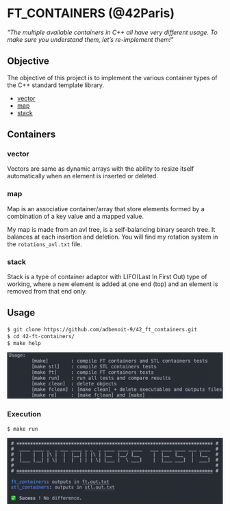 # FT_CONTAINERS (@42Paris)
*"The multiple available containers in C++ all have very different usage. To make sure you understand them, let’s re-implement them!"*

## Objective

The objective of this project is to implement the various container types of the C++ standard template library.
- [vector](#vector)
- [map](#map)
- [stack](stack)

## Containers

### vector

Vectors are same as dynamic arrays with the ability to resize itself automatically when an element is inserted or deleted.

### map

Map is an associative container/array that store elements formed by a combination of a key value and a mapped value.

My map is made from an avl tree, is a self-balancing binary search tree.
It balances at each insertion and deletion.
You will find my rotation system in the `rotations_avl.txt` file.

### stack

Stack is a type of container adaptor with LIFO(Last In First Out) type of working, where a new element is added at one end (top) and an element is removed from that end only.  

## Usage
```
$ git clone https://github.com/adbenoit-9/42_ft_containers.git
$ cd 42-ft-containers/
$ make help
```
![Example](img/help.png)

### Execution
```
$ make run
```
![Example](img/screenshot.png)
